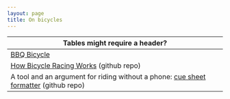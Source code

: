 ```yaml
---
layout: page
title: On bicycles
---
```


| Tables might require a header?                                                                                                   |
|----------------------------------------------------------------------------------------------------------------------------------|
| [BBQ Bicycle](https://github.com/grannycart/bbq-bicycle/)                                                                        |
| [How Bicycle Racing Works](https://github.com/grannycart/how-bicycle-racing-works) (github repo)                                 |
| A tool and an argument for riding without a phone: [cue sheet formatter](http://github.com/grannycart/cue-sheets/) (github repo) |

[//]: # (This version of the bicycles index is an experiment with using tables for organizing 2023-10-15 15:17)

